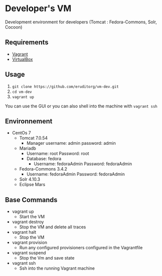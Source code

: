 # Developer's VM
Development environment for developers (Tomcat : Fedora-Commons, Solr, Cocoon)

## Requirements

* [Vagrant](https://www.vagrantup.com/)
* [VirtualBox](https://www.virtualbox.org/)

## Usage

1. `git clone https://github.com/eruditorg/vm-dev.git`
2. `cd vm-dev`
3. `vagrant up`

You can use the GUI or you can also shell into the machine with `vagrant ssh`

## Environnement

* CentOs 7
  * Tomcat 7.0.54
    * Manager username: admin password: admin
  * Mariadb
    * Username: root Password: root
    * Database: fedora
      * Username: fedoraAdmin Password: fedoraAdmin
  * Fedora-Commons 3.4.2
    * Username: fedoraAdmin Password: fedoraAdmin
  * Solr 4.10.3
  * Eclipse Mars

## Base Commands

- vagrant up
  - Start the VM
- vagrant destroy
  - Stop the VM and delete all traces
- vagrant halt
  - Stop the VM
- vagrant provision
  - Run any configured provisioners configured in the Vagrantfile
- vagrant suspend
  - Stop the Vm and save state
- vagrant ssh
  - Ssh into the running Vagrant machine
